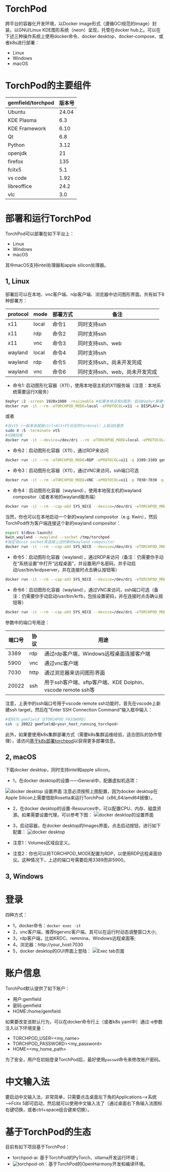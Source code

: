 # TorchPod
跨平台的容器化开发环境，以Docker image形式（遵循OCI规范的image）封装，以GNU/Linux KDE图形系统（neon）呈现，托管在docker hub上。可以在下述三种操作系统上使用docker命令、docker desktop、docker-compose、或者k8s进行部署：
- Linux
- Windows
- macOS

# TorchPod的主要组件

|gemfield/torchpod  |版本号                 |
|-------------------|----------------------|
|Ubuntu             |24.04                 |
|KDE Plasma         |6.3                   |
|KDE Framework      |6.10                  |
|Qt                 |6.8                   |
|Python             |3.12                  |
|openjdk            |21                    |
|firefox            |135                   |
|fcitx5             |5.1                   |
|vs code            |1.92                  |
|libreoffice        |24.2                  |
|vlc                |3.0                   |


# 部署和运行TorchPod
TorchPod可以部署在如下平台上：
- Linux
- Windows
- macOS

其中macOS支持intel处理器和apple silicon处理器。

## 1, Linux
部署后可以在本地、vnc客户端、rdp客户端、浏览器中访问图形界面。共有如下8种部署方：

|protocol| mode  | 部署方式 |备注 |
|--------|-------|----------|---------|
|x11     | local |命令1     |同时支持ssh|
|x11     | rdp   |命令2     |同时支持ssh
|x11     | vnc   |命令3     |同时支持ssh、web|
|wayland | local |命令4     |同时支持ssh|
|wayland | rdp   |命令5     |同时支持ssh，尚未开发完成|
|wayland | vnc   |命令6     |同时支持ssh、web，尚未开发完成|


- 命令1: 启动图形化容器（X11），使用本地宿主机的X11服务端（注意：本地系统需要运行X服务）
```bash
Xephyr :2 -screen 1920x1080 -resizeable #如果本地没有X服务，启动Xephyr新建一个
docker run -it --rm -eTORCHPOD_MODE=local -ePROTOCOL=x11 -e DISPLAY=:2 -v /tmp/.X11-unix:/tmp/.X11-unix gemfield/torchpod
```
或者
```bash
#在vt5（一般来说就是ctrl+Alt+F5对应的terminal）上启动X服务
sudo X :5 -terminate vt5
#切换回来
docker run -it --device=/dev/dri --rm -eTORCHPOD_MODE=local -ePROTOCOL=x11 -e DISPLAY=:5 -v /tmp/.X11-unix:/tmp/.X11-unix gemfield/torchpod
```

- 命令2：启动图形化容器（X11），通过RDP来访问
```bash
docker run -it --rm -eTORCHPOD_MODE=RDP -ePROTOCOL=x11 -p 3389:3389 gemfield/torchpod
```

- 命令3：启动图形化容器（X11），通过VNC来访问，ssh端口可选
```bash
docker run -it --rm -eTORCHPOD_MODE=VNC -ePROTOCOL=x11 -p 7030:7030 -p 5900:5900 -p 20022:22 gemfield/torchpod
```

- 命令4：启动图形化容器（wayland），使用本地宿主机的wayland compositor（或者本地的wayland服务端）
```bash
docker run -it --rm --cap-add SYS_NICE --device=/dev/dri -eTORCHPOD_MODE=local -ePROTOCOL=wayland -v /tmp/.X11-unix:/tmp/.X11-unix -v $XDG_RUNTIME_DIR/$WAYLAND_DISPLAY:/run/gemfield/wayland-0 -v $XDG_RUNTIME_DIR/$WAYLAND_DISPLAY.lock:/run/gemfield/wayland-0.lock gemfield/torchpod
```
当然，你也可以在本地启动一个新的wayland compositor（e.g. Kwin），然后TorchPod作为客户端连接这个新的wayland compositor：
```bash
export $(dbus-launch)
kwin_wayland --xwayland --socket /tmp/torchpod
#指定该unix socket来连接上述的新的wayland compositor
docker run -it --rm --cap-add SYS_NICE --device=/dev/dri -eTORCHPOD_MODE=RDP -ePROTOCOL=wayland -v /tmp/.X11-unix:/tmp/.X11-unix -v /tmp/torchpod:/run/gemfield/wayland-0 -v /tmp/torchpod.lock:/run/gemfield/wayland-0.lock -p 3389:3389 gemfield/torchpod
```
- 命令5：启动图形化容器（wayland），通过RDP来访问（备注：仍需要你手动在“系统设置”中打开“远程桌面”，并设置用户名密码，并手动启动/usr/bin/krdpserver，并在连接时点击确认按钮等）
```bash
docker run -it --rm --cap-add SYS_NICE --device=/dev/dri -eTORCHPOD_MODE=RDP -ePROTOCOL=wayland -v /tmp/.X11-unix:/tmp/.X11-unix -v $XDG_RUNTIME_DIR/$WAYLAND_DISPLAY:/run/gemfield/wayland-0 -v $XDG_RUNTIME_DIR/$WAYLAND_DISPLAY.lock:/run/gemfield/wayland-0.lock  -p 3389:3389 gemfield/torchpod
```

- 命令6：启动图形化容器（wayland），通过VNC来访问，ssh端口可选（备注：仍需要你手动启动/usr/bin/krfb，包括设置密码，并在连接时点击确认按钮等）
```bash
docker run -it --rm --cap-add SYS_NICE --device=/dev/dri -eTORCHPOD_MODE=VNC -ePROTOCOL=wayland -v /tmp/.X11-unix:/tmp/.X11-unix -v $XDG_RUNTIME_DIR/$WAYLAND_DISPLAY:/run/gemfield/wayland-0 -v $XDG_RUNTIME_DIR/$WAYLAND_DISPLAY.lock:/run/gemfield/wayland-0.lock -p 7030:7030 -p 5900:5900 -p 20022:22 gemfield/torchpod
```

参数中的端口号用途：

|端口号 | 协议 | 用途 |
|-------|------|------|
|3389   |rdp   |通过rdp客户端，Windows远程桌面连接客户端|
|5900   |vnc   |通过vnc客户端|
|7030   |http  |通过浏览器来访问图形界面|
|20022  |ssh   |用于ssh客户端、sftp客户端、KDE Dolphin、vscode remote ssh等|

注意，上表中的ssh端口号用于vscode remote ssh功能时，首先在vscode上新建ssh target，然后在"Enter SSH Connection Command"输入框中输入：
```bash
#密码为:gemfield（$TORCHPOD_PASSWORD)
ssh -p 20022 gemfield@<your_host_running_torchpod>
```

此外，如果要使用k8s集群部署方式（需要k8s集群运维经验，适合团队的协作管理），请访问[基于k8s部署torchpod](./docs/k8s_usage.md)以获得更多部署信息。

## 2, macOS
下载docker desktop，同时支持intel和apple silicon。
- 1，在docker desktop的设置——General中，配置虚拟机选项：

![docker desktop 设置界面](https://github.com/user-attachments/assets/5123848f-78d0-4e27-b096-ec76089f706a)
注意必须按照上图配置，因为docker desktop在Apple Silicon上需要借助Rosetta来运行TorchPod（x86_64/amd64镜像）。

- 2，在docker desktop的设置-Resources中，可以配置CPU、内存、磁盘资源。如果需要设置代理，可以参考下图：
![docker desktop的设置界面](https://github.com/user-attachments/assets/a49f97a7-36c1-478f-b136-82746b934115)

- 3，启动容器，在docker desktop的Images界面，点击启动按钮，进行如下配置：
![docker desktop](https://github.com/user-attachments/assets/4f3d510c-7d21-4a0b-85ad-149b0abc726d)

- 注意1：Volumes区域自定义。
- 注意2：你也可以将TORCHPOD_MODE配置为RDP，以使用RDP远程桌面协议。这种情况下，上述的端口号需要启用3389而非5900。

## 3, Windows



# 登录
四种方式：
- 1，docker命令：```docker exec -it```
- 2，vnc客户端，推荐tigervnc客户端，其可以在运行时动态调整窗口大小;
- 3，rdp客户端，比如KRDC、remmina、Windows远程桌面等;
- 4，浏览器：http://your_host:7030
- 5，docker desktop的GUI界面上登陆：
  ![Exec tab页面](https://github.com/user-attachments/assets/4afc2d72-b427-4778-8a83-21fb61de1a0f)


# 账户信息
TorchPod默认提供了如下账户：
- 用户:gemfield
- 密码:gemfield
- HOME:/home/gemfield

如果要改变该默认行为，可以在docker命令行上（或者k8s yaml中）通过-e参数注入以下环境变量：
- TORCHPOD_USER=<my_name>
- TORCHPOD_PASSWORD=<my_password>
- HOME=<my_home_path>

为了安全，用户在初始登录TorchPod后，最好使用```passwd```命令来修改账户密码。

# 中文输入法
要启动中文输入法，非常简单，只需要点击桌面左下角的Applications——>系统——>Fcitx 5即可启动，然后就可以使用中文输入法了（通过桌面右下角输入法图标右键切换，或者ctrl+space组合键来切换）。

# 基于TorchPod的生态
目前有如下项目基于TorchPod：
- torchpod-ai: 基于TorchPod的PyTorch、ollama开发运行环境；
- ![torchpod-oh](https://github.com/CivilNet/torchpod-oh)：基于TorchPod的OpenHarmony开发和编译环境。

